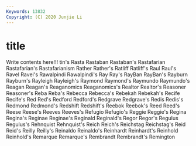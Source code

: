 ```yaml
---
Keywords: 13832
Copyright: (C) 2020 Junjie Li
---
```


# title

Write contents here!!!
tin's 
Rasta 
Rastaban 
Rastaban's 
Rastafarian 
Rastafarian's 
Rastafarianism 
Rather 
Rather's 
Ratliff
Ratliff's 
Raul 
Raul's 
Ravel 
Ravel's 
Rawalpindi 
Rawalpindi's 
Ray 
Ray's 
RayBan
RayBan's 
Rayburn 
Rayburn's 
Rayleigh 
Rayleigh's 
Raymond 
Raymond's 
Raymundo 
Raymundo's 
Reagan
Reagan's 
Reaganomics 
Reaganomics's 
Realtor 
Realtor's 
Reasoner 
Reasoner's 
Reba 
Reba's 
Rebecca
Rebecca's 
Rebekah 
Rebekah's 
Recife 
Recife's 
Red 
Red's 
Redford 
Redford's 
Redgrave
Redgrave's 
Redis 
Redis's 
Redmond 
Redmond's 
Redshift 
Redshift's 
Reebok 
Reebok's 
Reed
Reed's 
Reese 
Reese's 
Reeves 
Reeves's 
Refugio 
Refugio's 
Reggie 
Reggie's 
Regina
Regina's 
Reginae 
Reginae's 
Reginald 
Reginald's 
Regor 
Regor's 
Regulus 
Regulus's 
Rehnquist
Rehnquist's 
Reich 
Reich's 
Reichstag 
Reichstag's 
Reid 
Reid's 
Reilly 
Reilly's 
Reinaldo
Reinaldo's 
Reinhardt 
Reinhardt's 
Reinhold 
Reinhold's 
Remarque 
Remarque's 
Rembrandt 
Rembrandt's 
Remington
